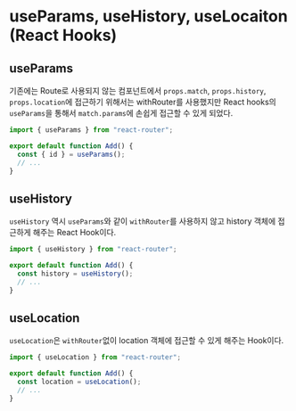 # useParams, useHistory, useLocaiton (React Hooks)

## useParams

기존에는 Route로 사용되지 않는 컴포넌트에서 `props.match`, `props.history`, `props.location`에 접근하기 위해서는 withRouter를 사용했지만 React hooks의 `useParams`을 통해서 `match.params`에 손쉽게 접근할 수 있게 되었다.

```js
import { useParams } from "react-router";

export default function Add() {
  const { id } = useParams();
  // ...
}
```

## useHistory

`useHistory` 역시 `useParams`와 같이 `withRouter`를 사용하지 않고 history 객체에 접근하게 해주는 React Hook이다.

```js
import { useHistory } from "react-router";

export default function Add() {
  const history = useHistory();
  // ...
}
```

## useLocation

`useLocation`은 `withRouter`없이 location 객체에 접근할 수 있게 해주는 Hook이다.

```js
import { useLocation } from "react-router";

export default function Add() {
  const location = useLocation();
  // ...
}
```

